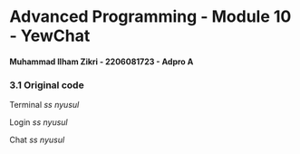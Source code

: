 # Advanced Programming - Module 10 - YewChat
#### Muhammad Ilham Zikri - 2206081723 - Adpro A

### 3.1 Original code

Terminal
*ss nyusul*

Login
*ss nyusul*

Chat
*ss nyusul*